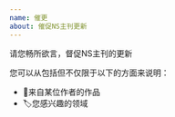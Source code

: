 ```yaml
---
name: 催更
about: 催促NS主刊更新
---
```

<!-- 投递时请删除这段内容⤵️ -->
请您畅所欲言，督促NS主刊的更新  

您可以从包括但不仅限于以下的方面来说明：
<!-- 投递时请删除这段内容⤴️ -->

<!-- ⚠️请删除下面不需要的点 -->
* 📛来自某位作者的作品
* 🏷️您感兴趣的领域

